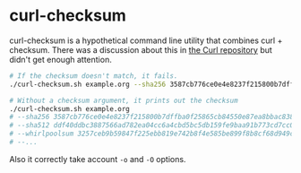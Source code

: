 # curl-checksum

curl-checksum is a hypothetical command line utility that combines curl +
checksum. There was a discussion about this in
[the Curl repository](https://github.com/curl/curl/issues/1399) but
didn't get enough attention.

```bash
# If the checksum doesn't match, it fails.
./curl-checksum.sh example.org --sha256 3587cb776ce0e4e8237f215800b7dffba0f25865cb84550e87ea8bbac838c423

# Without a checksum argument, it prints out the checksum
./curl-checksum.sh example.org
# --sha256 3587cb776ce0e4e8237f215800b7dffba0f25865cb84550e87ea8bbac838c423
# --sha512 ddf40ddbc3887566ad782ea04cc6a4cbd5bc5db159fe9baa91b773cd7cc0c30498efdfb9fe7524ec1c2ded1e8513544c5a6703e0785d0bfd6aeca4be603701ff
# --whirlpoolsum 3257ceb9b59847f225ebb819e742b8f4e585be899f8b8cf68d949c3c070a2d6c05f910e7af86c012346d1d73f7696819508bf2b88b7b1a16ec2e36dd78005574
# --...
```

Also it correctly take account `-o` and `-O` options.
